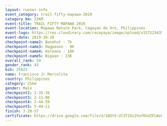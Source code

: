 ```yaml
---
layout: runner-info 
event_category: trail-fifty-mapawa-2019 
category_km: 25KM 
event-title: TRAIL FIFTY MAPAWA 2019  
event-location: Mapawa Nature Park, Cagayan de Oro, Philippines 
event-logo: https://res.cloudinary.com/raceyaya/image/upload/v1572254355/logo/trail-fifty-mapawa_fizjmb.jpg 
event-date: 2019-10-20 
checkpoint-name2: Basehut - 7k 
checkpoint-name3: Hagpason - 9K 
checkpoint-name4: Koreano - 18K 
checkpoint-name5: Bigaan - 23K 
overall_rank: 59
gender_rank: 43
bib: 25023
name: Francisco Jr Mercolita
country: Philippines
category: 25km
gender: Male
checkpoint2: 1-35-36
checkpoint3: 2-11-06
checkpoint4: 2-44-50
checkpoint5: 5-44-11
finish: 7-20-57
certificate: https://drive.google.com/file/d/18Ot5-Ul3T2Xz2Vaf6hdZFLWzQuXoUEPZ/view?usp=sharing
---
```

